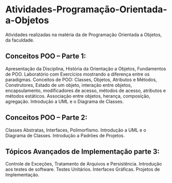 # Atividades-Programação-Orientada-a-Objetos
Atividades realizadas na matéria da de Programação Orientada a Objetos, da faculdade.

## Conceitos POO – Parte 1:
Apresentação da Disciplina, História da Orientação a Objetos, Fundamentos de POO. Laboratório com Exercícios mostrando a diferença entre os paradigmas. Conceitos de POO: Classes, Objetos, Atributos e Métodos, Construtores, Estado de um objeto, interação entre objetos, encapsulamento, modificadores de acesso, métodos de acesso, atributos e métodos estáticos. Associação entre objetos, herança, composição, agregação. Introdução a UML e o Diagrama de Classes.

## Conceitos POO – Parte 2: 
Classes Abstratas, Interfaces, Polimorfismo. Introdução a UML e o Diagrama de Classes. Introdução a Padrões de Projetos.

## Tópicos Avançados de Implementação parte 3: 
Controle de Exceções, Tratamento de Arquivos e Persistência. Introdução aos testes de software. Testes Unitários. Interfaces Gráficas. Projetos de Implementação.

